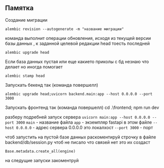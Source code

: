 ## Памятка
Создание миграции

    alembic revision --autogenerate -m "название миграции"

команда выполнит операции обновления, исходя из текущей версии базы данных  , к заданной целевой редакции head тоесть последней

    alembic upgrade head

Если база данных пустая или еще какието приколы с бд незнаю что делает но иногда помогает

    alembic stamp head

 Запускать бекенд так (команда повершелл)

    alembic upgrade head;uvicorn backend.main:app --host 0.0.0.0 --port 3000

 Запускать фронтенд так (команда повершелл)
    cd .\frontend\; npm run dev

разберу подребней запуск сервера `uvicorn main:app --host 0.0.0.0 --port 3000`
`main` - название файла
`app` - экземпляр fastapi в этом файле
`--host 0.0.0.0` - адрес сервера 0.0.0.0 это локалхост 
`--port 3000` - порт

чтоб запустить на пустой базе данных раскоментируй строчку в файле
backend/db/session.py
чтоб не писало что связей нет
это их создаст

`Base.metadata.create_all(engine)`

на следущие запуски закоментруй


